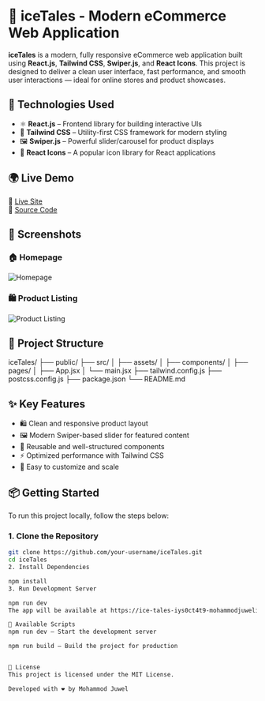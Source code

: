 # 🛒 iceTales - Modern eCommerce Web Application

**iceTales** is a modern, fully responsive eCommerce web application built using **React.js**, **Tailwind CSS**, **Swiper.js**, and **React Icons**. This project is designed to deliver a clean user interface, fast performance, and smooth user interactions — ideal for online stores and product showcases.

## 🚀 Technologies Used

- ⚛️ **React.js** – Frontend library for building interactive UIs
- 🎨 **Tailwind CSS** – Utility-first CSS framework for modern styling
- 🖼️ **Swiper.js** – Powerful slider/carousel for product displays
- 🌟 **React Icons** – A popular icon library for React applications

## 🌍 Live Demo

🔗 [Live Site](https://ice-tales-iys0ct4t9-mohammodjuwelislams-projects.vercel.app/)  
🔗 [Source Code](https://github.com/lifeonthecode/Ice-Tales)

## 📸 Screenshots

### 🏠 Homepage

![Homepage](/home_page.png)

### 🛍️ Product Listing

![Product Listing](./screenshots/product-listing.png)

## 📁 Project Structure

iceTales/
├── public/
├── src/
│ ├── assets/
│ ├── components/
│ ├── pages/
│ ├── App.jsx
│ └── main.jsx
├── tailwind.config.js
├── postcss.config.js
├── package.json
└── README.md


## ✨ Key Features

- 🛍️ Clean and responsive product layout
- 🖼️ Modern Swiper-based slider for featured content
- 🔄 Reusable and well-structured components
- ⚡ Optimized performance with Tailwind CSS
- 🎯 Easy to customize and scale

## 📦 Getting Started

To run this project locally, follow the steps below:

### 1. Clone the Repository

```bash
git clone https://github.com/your-username/iceTales.git
cd iceTales
2. Install Dependencies

npm install
3. Run Development Server

npm run dev
The app will be available at https://ice-tales-iys0ct4t9-mohammodjuwelislams-projects.vercel.app/ .

🔧 Available Scripts
npm run dev – Start the development server

npm run build – Build the project for production


📄 License
This project is licensed under the MIT License.

Developed with ❤️ by Mohammod Juwel